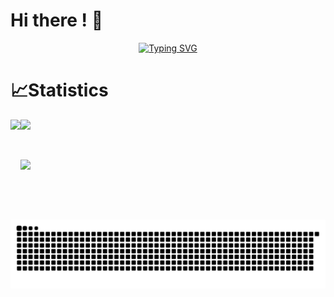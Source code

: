 # Hi there ! 👋

<p align='center'>
  <a href="https://git.io/typing-svg"><img src="https://readme-typing-svg.herokuapp.com?font=Fira+Code&pause=1000&background=FF5FC804&random=false&width=435&separator=%3C&lines=if(you+%3D+'welcome')+printf('Hello');%3Cto+be+continue..." alt="Typing SVG" /></a>
</p>

# 📈Statistics
<div>
  <span>
    <img align="left" src="https://github-readme-stats.vercel.app/api?username=demonq0q&hide=issues&show_icons=true&theme=white&layout=compact" height=160 />
  </span>

  <span>
    <img src="https://github-readme-stats.vercel.app/api/top-langs/?username=anuraghazra&layout=compact" height=160 />
  </span>
</div>

<p>&nbsp</p>

<div>
  <img src="https://github-readme-activity-graph.vercel.app/graph?username=demonq0q&bg_color=ffffff&color=000000&line=00eeff&point=ffcf24&area=true&hide_border=true" />
</div>

<p>&nbsp</p>

![code-svg](arrest/code-contribute.svg)

